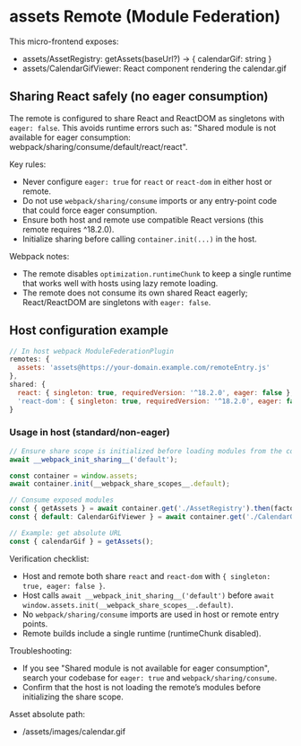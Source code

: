 # assets Remote (Module Federation)

This micro-frontend exposes:
- assets/AssetRegistry: getAssets(baseUrl?) -> { calendarGif: string }
- assets/CalendarGifViewer: React component rendering the calendar.gif

## Sharing React safely (no eager consumption)

The remote is configured to share React and ReactDOM as singletons with `eager: false`. This avoids runtime errors such as:
"Shared module is not available for eager consumption: webpack/sharing/consume/default/react/react".

Key rules:
- Never configure `eager: true` for `react` or `react-dom` in either host or remote.
- Do not use `webpack/sharing/consume` imports or any entry-point code that could force eager consumption.
- Ensure both host and remote use compatible React versions (this remote requires ^18.2.0).
- Initialize sharing before calling `container.init(...)` in the host.

Webpack notes:
- The remote disables `optimization.runtimeChunk` to keep a single runtime that works well with hosts using lazy remote loading.
- The remote does not consume its own shared React eagerly; React/ReactDOM are singletons with `eager: false`.

## Host configuration example

```js
// In host webpack ModuleFederationPlugin
remotes: {
  assets: 'assets@https://your-domain.example.com/remoteEntry.js'
},
shared: {
  react: { singleton: true, requiredVersion: '^18.2.0', eager: false },
  'react-dom': { singleton: true, requiredVersion: '^18.2.0', eager: false },
}
```

### Usage in host (standard/non-eager)

```js
// Ensure share scope is initialized before loading modules from the container
await __webpack_init_sharing__('default');

const container = window.assets;
await container.init(__webpack_share_scopes__.default);

// Consume exposed modules
const { getAssets } = await container.get('./AssetRegistry').then(factory => factory());
const { default: CalendarGifViewer } = await container.get('./CalendarGifViewer').then(factory => factory());

// Example: get absolute URL
const { calendarGif } = getAssets();
```

Verification checklist:
- Host and remote both share `react` and `react-dom` with `{ singleton: true, eager: false }`.
- Host calls `await __webpack_init_sharing__('default')` before `await window.assets.init(__webpack_share_scopes__.default)`.
- No `webpack/sharing/consume` imports are used in host or remote entry points.
- Remote builds include a single runtime (runtimeChunk disabled).

Troubleshooting:
- If you see "Shared module is not available for eager consumption", search your codebase for `eager: true` and `webpack/sharing/consume`.
- Confirm that the host is not loading the remote’s modules before initializing the share scope.

Asset absolute path:
- /assets/images/calendar.gif
